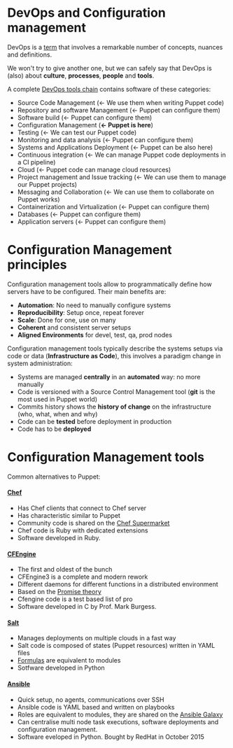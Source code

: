 # DevOps and Configuration management

DevOps is a [term](https://en.wikipedia.org/wiki/DevOps) that involves a remarkable number of concepts, nuances and definitions.

We won't try to give another one, but we can safely say that DevOps is (also) about **culture**, **processes**, **people** and **tools**.

A complete [DevOps tools chain](https://xebialabs.com/the-ultimate-devops-tool-chest/) contains software of these categories:

- Source Code Management (<- We use them when writing Puppet code)
- Repository and software Management  (<- Puppet can configure them)
- Software build (<- Puppet can configure them)
- Configuration Management (**<- Puppet is here**)
- Testing  (<- We can test our Puppet code)
- Monitoring and data analysis  (<- Puppet can configure them)
- Systems and Applications Deployment (<- Puppet can be also here)
- Continuous integration  (<- We can manage Puppet code deployments in a CI pipeline)
- Cloud (<- Puppet code can manage cloud resources)
- Project management and Issue tracking  (<- We can use them to manage our Puppet projects)
- Messaging and Collaboration (<- We can use them to collaborate on Puppet works)
- Containerization and Virtualization (<- Puppet can configure them)
- Databases (<- Puppet can configure them)
- Application servers (<- Puppet can configure them)


# Configuration Management principles

Configuration management tools allow to programmatically define how servers have to be configured. Their main benefits are:

- **Automation**: No need to manually configure systems
- **Reproducibility**: Setup once, repeat forever
- **Scale**: Done for one, use on many
- **Coherent** and consistent server setups
- **Aligned Environments** for devel, test, qa, prod nodes

Configuration management tools typically describe the systems setups via code or data (**Infrastructure as Code**), this involves a paradigm change in system administration:

- Systems are managed **centrally** in an **automated** way: no more manually
- Code is versioned with a Source Control Management tool (**git** is the most used in Puppet world)
- Commits history shows the **history of change** on the infrastructure (who, what, when and why)
- Code can be **tested** before deployment in production
- Code has to be **deployed**


# Configuration Management tools

Common alternatives to Puppet:

#### [Chef](https://www.chef.io/)

- Has Chef clients that connect to Chef server
- Has characteristic similar to Puppet
- Community code is shared on the [Chef Supermarket](https://galaxy.ansible.com/intro#review)
- Chef code is Ruby with dedicated extensions
- Software developed in Ruby.

#### [CFEngine](http://cfengine.com/)

- The first and oldest of the bunch
- CFEngine3 is a complete and modern rework
- Different daemons for different functions in a distributed environment
- Based on the [Promise theory](https://en.wikipedia.org/wiki/Promise_theory)
- Cfengine code is a test based list of pro
- Software developed in C by Prof. Mark Burgess.

#### [Salt](http://saltstack.com/)

- Manages deployments on multiple clouds in a fast way
- Salt code is composed of states (Puppet resources) written in YAML files
- [Formulas](https://github.com/saltstack-formulas) are equivalent to modules
- Sotfware developed in Python

####  [Ansible](http://www.ansibleworks.com/)

- Quick setup, no agents, communications over SSH
- Ansible code is YAML based and written on playbooks
- Roles are equivalent to modules, they are shared on the [Ansible Galaxy](https://galaxy.ansible.com/intro#review)
- Can centralise multi node task executions, software deployments and configuration management.
- Software eveloped in Python. Bought by RedHat in October 2015
